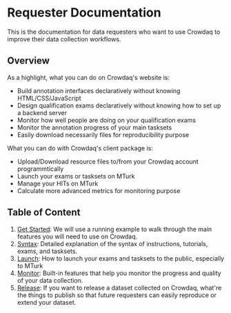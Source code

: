 # Requester Documentation

This is the documentation for data requesters who want to use Crowdaq to improve their data collection workflows.

## Overview
As a highlight, what you can do on Crowdaq's website is:
- Build annotation interfaces declaratively without knowing HTML/CSS/JavaScript
- Design qualification exams declaratively without knowing how to set up a backend server
- Monitor how well people are doing on your qualification exams
- Monitor the annotation progress of your main tasksets
- Easily download necessarily files for reproducibility purpose

What you can do with Crowdaq's client package is:
- Upload/Download resource files to/from your Crowdaq account programmtically
- Launch your exams or tasksets on MTurk
- Manage your HITs on MTurk
- Calculate more advanced metrics for monitoring purpose


## Table of Content
1. [Get Started](get-started.md): We will use a running example to walk through the main features you will need to use on Crowdaq.
2. [Syntax](syntax.md): Detailed explanation of the syntax of instructions, tutorials, exams, and tasksets.
3. [Launch](launch.md): How to launch your exams and tasksets to the public, especially to MTurk
4. [Monitor](monitor.md): Built-in features that help you monitor the progress and quality of your data collection.
5. [Release](release.md): If you want to release a dataset collected on Crowdaq, what're the things to publish so that future requesters can easily reproduce or extend your dataset.